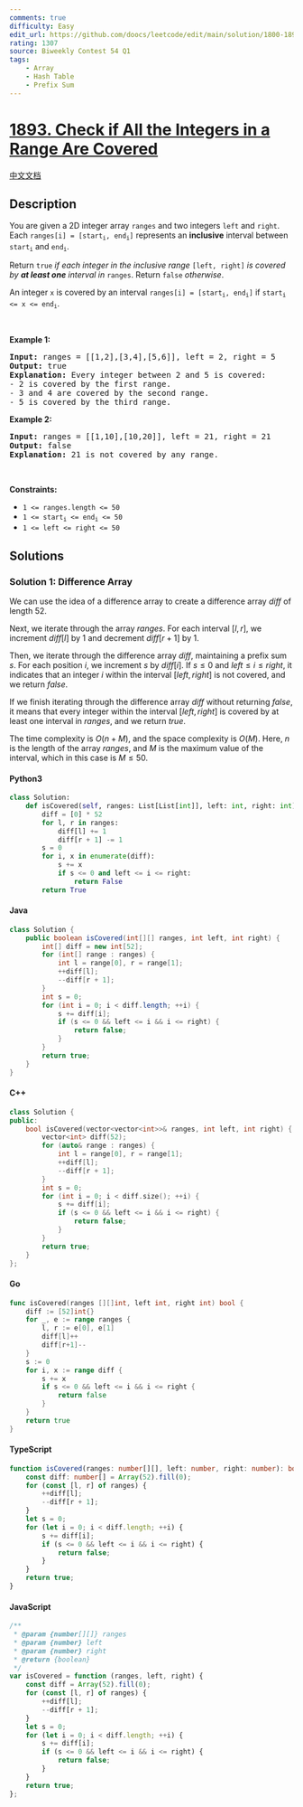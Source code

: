 ```yaml
---
comments: true
difficulty: Easy
edit_url: https://github.com/doocs/leetcode/edit/main/solution/1800-1899/1893.Check%20if%20All%20the%20Integers%20in%20a%20Range%20Are%20Covered/README_EN.md
rating: 1307
source: Biweekly Contest 54 Q1
tags:
    - Array
    - Hash Table
    - Prefix Sum
---
```


<!-- problem:start -->

# [1893. Check if All the Integers in a Range Are Covered](https://leetcode.com/problems/check-if-all-the-integers-in-a-range-are-covered)

[中文文档](/solution/1800-1899/1893.Check%20if%20All%20the%20Integers%20in%20a%20Range%20Are%20Covered/README.md)

## Description

<!-- description:start -->

<p>You are given a 2D integer array <code>ranges</code> and two integers <code>left</code> and <code>right</code>. Each <code>ranges[i] = [start<sub>i</sub>, end<sub>i</sub>]</code> represents an <strong>inclusive</strong> interval between <code>start<sub>i</sub></code> and <code>end<sub>i</sub></code>.</p>

<p>Return <code>true</code> <em>if each integer in the inclusive range</em> <code>[left, right]</code> <em>is covered by <strong>at least one</strong> interval in</em> <code>ranges</code>. Return <code>false</code> <em>otherwise</em>.</p>

<p>An integer <code>x</code> is covered by an interval <code>ranges[i] = [start<sub>i</sub>, end<sub>i</sub>]</code> if <code>start<sub>i</sub> &lt;= x &lt;= end<sub>i</sub></code>.</p>

<p>&nbsp;</p>
<p><strong class="example">Example 1:</strong></p>

<pre>
<strong>Input:</strong> ranges = [[1,2],[3,4],[5,6]], left = 2, right = 5
<strong>Output:</strong> true
<strong>Explanation:</strong> Every integer between 2 and 5 is covered:
- 2 is covered by the first range.
- 3 and 4 are covered by the second range.
- 5 is covered by the third range.
</pre>

<p><strong class="example">Example 2:</strong></p>

<pre>
<strong>Input:</strong> ranges = [[1,10],[10,20]], left = 21, right = 21
<strong>Output:</strong> false
<strong>Explanation:</strong> 21 is not covered by any range.
</pre>

<p>&nbsp;</p>
<p><strong>Constraints:</strong></p>

<ul>
	<li><code>1 &lt;= ranges.length &lt;= 50</code></li>
	<li><code>1 &lt;= start<sub>i</sub> &lt;= end<sub>i</sub> &lt;= 50</code></li>
	<li><code>1 &lt;= left &lt;= right &lt;= 50</code></li>
</ul>

<!-- description:end -->

## Solutions

<!-- solution:start -->

### Solution 1: Difference Array

We can use the idea of a difference array to create a difference array $\textit{diff}$ of length $52$.

Next, we iterate through the array $\textit{ranges}$. For each interval $[l, r]$, we increment $\textit{diff}[l]$ by $1$ and decrement $\textit{diff}[r + 1]$ by $1$.

Then, we iterate through the difference array $\textit{diff}$, maintaining a prefix sum $s$. For each position $i$, we increment $s$ by $\textit{diff}[i]$. If $s \le 0$ and $left \le i \le right$, it indicates that an integer $i$ within the interval $[left, right]$ is not covered, and we return $\textit{false}$.

If we finish iterating through the difference array $\textit{diff}$ without returning $\textit{false}$, it means that every integer within the interval $[left, right]$ is covered by at least one interval in $\textit{ranges}$, and we return $\textit{true}$.

The time complexity is $O(n + M)$, and the space complexity is $O(M)$. Here, $n$ is the length of the array $\textit{ranges}$, and $M$ is the maximum value of the interval, which in this case is $M \le 50$.

<!-- tabs:start -->

#### Python3

```python
class Solution:
    def isCovered(self, ranges: List[List[int]], left: int, right: int) -> bool:
        diff = [0] * 52
        for l, r in ranges:
            diff[l] += 1
            diff[r + 1] -= 1
        s = 0
        for i, x in enumerate(diff):
            s += x
            if s <= 0 and left <= i <= right:
                return False
        return True
```

#### Java

```java
class Solution {
    public boolean isCovered(int[][] ranges, int left, int right) {
        int[] diff = new int[52];
        for (int[] range : ranges) {
            int l = range[0], r = range[1];
            ++diff[l];
            --diff[r + 1];
        }
        int s = 0;
        for (int i = 0; i < diff.length; ++i) {
            s += diff[i];
            if (s <= 0 && left <= i && i <= right) {
                return false;
            }
        }
        return true;
    }
}
```

#### C++

```cpp
class Solution {
public:
    bool isCovered(vector<vector<int>>& ranges, int left, int right) {
        vector<int> diff(52);
        for (auto& range : ranges) {
            int l = range[0], r = range[1];
            ++diff[l];
            --diff[r + 1];
        }
        int s = 0;
        for (int i = 0; i < diff.size(); ++i) {
            s += diff[i];
            if (s <= 0 && left <= i && i <= right) {
                return false;
            }
        }
        return true;
    }
};
```

#### Go

```go
func isCovered(ranges [][]int, left int, right int) bool {
	diff := [52]int{}
	for _, e := range ranges {
		l, r := e[0], e[1]
		diff[l]++
		diff[r+1]--
	}
	s := 0
	for i, x := range diff {
		s += x
		if s <= 0 && left <= i && i <= right {
			return false
		}
	}
	return true
}
```

#### TypeScript

```ts
function isCovered(ranges: number[][], left: number, right: number): boolean {
    const diff: number[] = Array(52).fill(0);
    for (const [l, r] of ranges) {
        ++diff[l];
        --diff[r + 1];
    }
    let s = 0;
    for (let i = 0; i < diff.length; ++i) {
        s += diff[i];
        if (s <= 0 && left <= i && i <= right) {
            return false;
        }
    }
    return true;
}
```

#### JavaScript

```js
/**
 * @param {number[][]} ranges
 * @param {number} left
 * @param {number} right
 * @return {boolean}
 */
var isCovered = function (ranges, left, right) {
    const diff = Array(52).fill(0);
    for (const [l, r] of ranges) {
        ++diff[l];
        --diff[r + 1];
    }
    let s = 0;
    for (let i = 0; i < diff.length; ++i) {
        s += diff[i];
        if (s <= 0 && left <= i && i <= right) {
            return false;
        }
    }
    return true;
};
```

<!-- tabs:end -->

<!-- solution:end -->

<!-- problem:end -->
